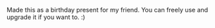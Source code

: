 Made this as a birthday present for my friend. You can freely use and upgrade it if you want to. :)


